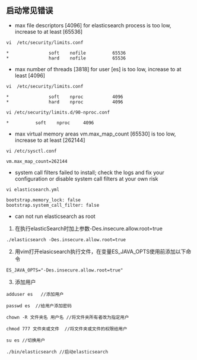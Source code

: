 ## 启动常见错误
- max file descriptors [4096] for elasticsearch process is too low, increase to at least [65536]
```
vi  /etc/security/limits.conf

*               soft    nofile          65536
*               hard    nofile          65536
```

- max number of threads [3818] for user [es] is too low, increase to at least [4096]
```
vi  /etc/security/limits.conf

*               soft    nproc           4096
*               hard    nproc           4096

vi /etc/security/limits.d/90-nproc.conf

*          soft    nproc     4096
```

- max virtual memory areas vm.max_map_count [65530] is too low, increase to at least [262144]
```
vi /etc/sysctl.conf

vm.max_map_count=262144
```

- system call filters failed to install; check the logs and fix your configuration or disable system call filters at your own risk
```
vi elasticsearch.yml

bootstrap.memory_lock: false 
bootstrap.system_call_filter: false
```

- can not run elasticsearch as root
1. 在执行elasticSearch时加上参数-Des.insecure.allow.root=true
```
./elasticsearch -Des.insecure.allow.root=true  
```

2. 用vim打开elasicsearch执行文件，在变量ES_JAVA_OPTS使用前添加以下命令
```
ES_JAVA_OPTS="-Des.insecure.allow.root=true"  
```

3. 添加用户
```
adduser es   //添加用户

passwd es  //给用户添加密码

chown -R 文件夹名 用户名 //将文件夹所有者改为指定用户

chmod 777 文件夹或文件  //将文件夹或文件的权限给用户

su es //切换用户

./bin/elasticsearch //启动elasticsearch 
```









